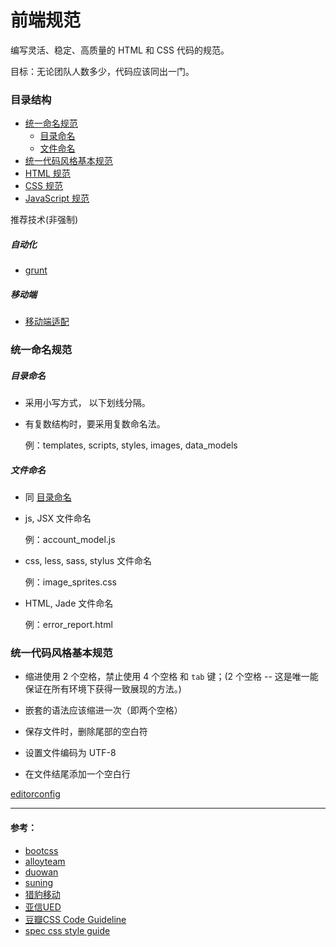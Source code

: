 # 前端规范

编写灵活、稳定、高质量的 HTML 和 CSS 代码的规范。

目标：无论团队人数多少，代码应该同出一门。

### 目录结构

* [统一命名规范](#统一命名规范)
  - [目录命名](#目录命名)
  - [文件命名](#文件命名)
* [统一代码风格基本规范](#统一代码风格基本规范)
* [HTML 规范](./HTML.md)
* [CSS 规范](./CSS.md)
* [JavaScript 规范](./JavaScript.md)

推荐技术(非强制)

##### 自动化

* [grunt](./Gruntfile.md)

##### 移动端

* [移动端适配](./flexible.md)

### 统一命名规范

##### 目录命名

+ 采用小写方式， 以下划线分隔。
+ 有复数结构时，要采用复数命名法。

    例：templates, scripts, styles, images, data_models

##### 文件命名

- 同 [目录命名](#目录命名)

- js, JSX 文件命名

    例：account_model.js

- css, less, sass, stylus 文件命名

    例：image_sprites.css

- HTML, Jade 文件命名

    例：error_report.html

### 统一代码风格基本规范

- 缩进使用 2 个空格，禁止使用 4 个空格 和 `tab` 键；(2 个空格 -- 这是唯一能保证在所有环境下获得一致展现的方法。)
- 嵌套的语法应该缩进一次（即两个空格）

- 保存文件时，删除尾部的空白符
- 设置文件编码为 UTF-8
- 在文件结尾添加一个空白行

[editorconfig](http://editorconfig.org/)

---

#### 参考：

- [bootcss](http://codeguide.bootcss.com/)
- [alloyteam](http://alloyteam.github.io/CodeGuide/#html-syntax)
- [duowan](https://github.com/duowan/fe-guide)
- [suning](https://github.com/suning-wireless/Front-End-Standards)
- [猎豹移动](https://github.com/CMCM-F2E/fe-standards)
- [亚信UED](https://github.com/Alsiso/AICG)
- [豆瓣CSS Code Guideline](https://github.com/kejun/CSS-Code-Guideline)
- [spec css style guide](https://github.com/ecomfe/spec/blob/master/css-style-guide.md)